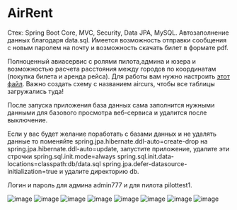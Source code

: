# AirRent
Стек: Spring Boot Core, MVC, Security, Data JPA, MySQL.
Автозаполнение данных благодаря data.sql.
Имеется возможность отправки сообщения с новым паролем на почту и возможность скачать билет в формате pdf.

Полноценный авиасервис с ролями пилота,админа и юзера и возможностью расчета расстояния между городов по координатам (покупка билета и аренда рейса).
Для работы вам нужно настроить [этот файл](https://github.com/Buladq/AirRent/blob/master/src/main/resources/application.properties).
Важно создать схему с названием aircurs, чтобы все таблицы загружались туда!

После запуска приложения база данных сама заполнится нужными данными для базового просмотра веб-сервиса и удалится после выключение.

Если у вас будет желание поработать с базами данных и не удалять данные то поменяйте spring.jpa.hibernate.ddl-auto=create-drop на spring.jpa.hibernate.ddl-auto=update, запустите приложение,
удалите эти строчки spring.sql.init.mode=always
spring.sql.init.data-locations=classpath:db/data.sql
spring.jpa.defer-datasource-initialization=true
и удалите директорию db.

Логин и пароль для админа admin777 и для пилота pilottest1.

![image](https://github.com/Buladq/AirRent/assets/87196965/10f5ba61-4477-4bf7-9f34-fa9e003eab2e)
![image](https://github.com/Buladq/AirRent/assets/87196965/12b242cf-5154-4833-9d54-09f68509d088)
![image](https://github.com/Buladq/AirRent/assets/87196965/1e45b051-21e2-4547-96b0-e3d2cc6050a6)
![image](https://github.com/Buladq/AirRent/assets/87196965/435ebd3d-f83c-4567-996e-2be44721e55b)
![image](https://github.com/Buladq/AirRent/assets/87196965/a3474425-2d15-4043-8ff1-4e048c995364)
![image](https://github.com/Buladq/AirRent/assets/87196965/f2c89540-cc54-4586-bd6b-cad5bdd5d599)
![image](https://github.com/Buladq/AirRent/assets/87196965/dbf6e5cb-ca36-491e-ac41-99f2bdd0eedc)
![image](https://github.com/Buladq/AirRent/assets/87196965/654115d4-c66e-4668-94cb-b6fa6c555721)

